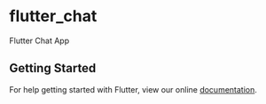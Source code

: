 # flutter_chat

Flutter Chat App

## Getting Started

For help getting started with Flutter, view our online
[documentation](http://flutter.io/).
